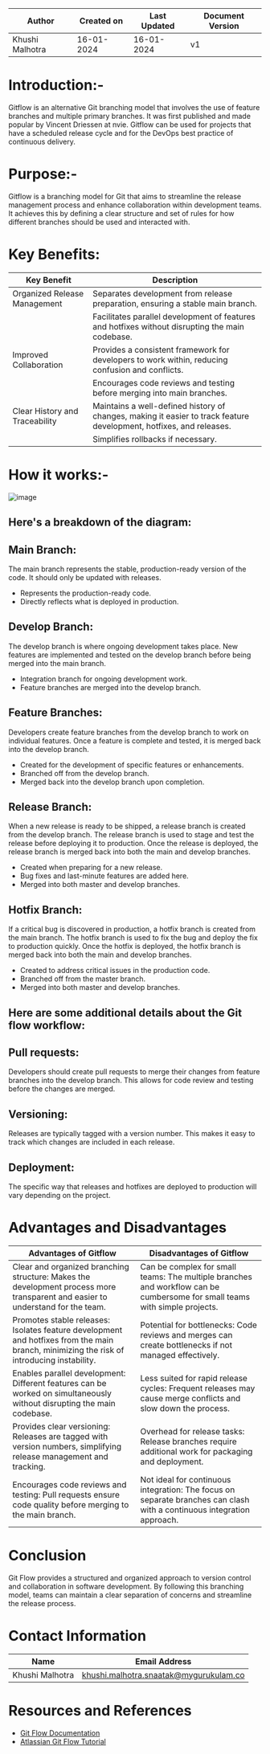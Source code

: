 | Author           | Created on  | Last Updated | Document Version |
|------------------|-------------|--------------|-------------------|
| Khushi Malhotra | 16-01-2024  | 16-01-2024   |        v1          |

# Introduction:-
Gitflow is an alternative Git branching model that involves the use of feature branches and multiple primary branches. It was first published and made popular by Vincent Driessen at nvie. 
Gitflow can be used for projects that have a scheduled release cycle and for the DevOps best practice of continuous delivery.

# Purpose:-
Gitflow is a branching model for Git that aims to streamline the release management process and enhance collaboration within development teams. It achieves this by defining a clear structure and set of rules for how different branches should be used and interacted with.

# Key Benefits:
| Key Benefit                       | Description                                                                                                     |
|-----------------------------------|-----------------------------------------------------------------------------------------------------------------|
| Organized Release Management      | Separates development from release preparation, ensuring a stable main branch.                                  |
|                                   | Facilitates parallel development of features and hotfixes without disrupting the main codebase.               |
| Improved Collaboration            | Provides a consistent framework for developers to work within, reducing confusion and conflicts.               |
|                                   | Encourages code reviews and testing before merging into main branches.                                          |
| Clear History and Traceability     | Maintains a well-defined history of changes, making it easier to track feature development, hotfixes, and releases. |
|                                   | Simplifies rollbacks if necessary.                                                                              |

# How it works:-
![image](https://github.com/avengers-p7/Documentation/assets/156056460/636dbd44-dd54-42c7-89b1-b5bcb68ff517)

## Here's a breakdown of the diagram:

## Main Branch: 
The main branch represents the stable, production-ready version of the code. It should only be updated with releases.
- Represents the production-ready code.
- Directly reflects what is deployed in production.
## Develop Branch: 
The develop branch is where ongoing development takes place. New features are implemented and tested on the develop branch before being merged into the main branch.
- Integration branch for ongoing development work.
- Feature branches are merged into the develop branch.
## Feature Branches:
Developers create feature branches from the develop branch to work on individual features. Once a feature is complete and tested, it is merged back into the develop branch.
- Created for the development of specific features or enhancements.
- Branched off from the develop branch.
- Merged back into the develop branch upon completion.
## Release Branch: 
When a new release is ready to be shipped, a release branch is created from the develop branch. The release branch is used to stage and test the release before deploying it to production. Once the release is deployed, the release branch is merged back into both the main and develop branches.
- Created when preparing for a new release.
- Bug fixes and last-minute features are added here.
- Merged into both master and develop branches.
## Hotfix Branch: 
If a critical bug is discovered in production, a hotfix branch is created from the main branch. The hotfix branch is used to fix the bug and deploy the fix to production quickly. Once the hotfix is deployed, the hotfix branch is merged back into both the main and develop branches.
- Created to address critical issues in the production code.
- Branched off from the master branch.
- Merged into both master and develop branches.

## Here are some additional details about the Git flow workflow:

## Pull requests: 
Developers should create pull requests to merge their changes from feature branches into the develop branch. This allows for code review and testing before the changes are merged.
## Versioning: 
Releases are typically tagged with a version number. This makes it easy to track which changes are included in each release.
## Deployment: 
The specific way that releases and hotfixes are deployed to production will vary depending on the project.

# Advantages and Disadvantages
| **Advantages of Gitflow**                                       | **Disadvantages of Gitflow**                                |
|------------------------------------------------------------------|-----------------------------------------------------------|
| Clear and organized branching structure: Makes the development process more transparent and easier to understand for the team. | Can be complex for small teams: The multiple branches and workflow can be cumbersome for small teams with simple projects. |
| Promotes stable releases: Isolates feature development and hotfixes from the main branch, minimizing the risk of introducing instability. | Potential for bottlenecks: Code reviews and merges can create bottlenecks if not managed effectively. |
| Enables parallel development: Different features can be worked on simultaneously without disrupting the main codebase. | Less suited for rapid release cycles: Frequent releases may cause merge conflicts and slow down the process. |
| Provides clear versioning: Releases are tagged with version numbers, simplifying release management and tracking. | Overhead for release tasks: Release branches require additional work for packaging and deployment. |
| Encourages code reviews and testing: Pull requests ensure code quality before merging to the main branch. | Not ideal for continuous integration: The focus on separate branches can clash with a continuous integration approach. |


# Conclusion
Git Flow provides a structured and organized approach to version control and collaboration in software development. By following this branching model, teams can maintain a clear separation of concerns and streamline the release process.

# Contact Information
| Name            | Email Address                        |
|-----------------|--------------------------------------|
| Khushi Malhotra | khushi.malhotra.snaatak@mygurukulam.co |

# Resources and References
- [Git Flow Documentation](https://medium.com/@matt_weingarten/version-control-done-right-with-gitflow-8623eb051ea2)
- [Atlassian Git Flow Tutorial](https://www.atlassian.com/git/tutorials/comparing-workflows/gitflow-workflow)
